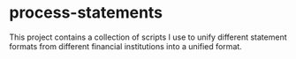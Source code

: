 # process-statements
This project contains a collection of scripts I use to unify different statement formats from different financial institutions into a unified format.
